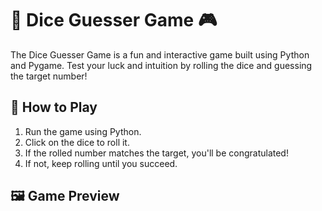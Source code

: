 # 🎲 Dice Guesser Game 🎮

The Dice Guesser Game is a fun and interactive game built using Python and Pygame. Test your luck and intuition by rolling the dice and guessing the target number! 

## 🚀 How to Play
1. Run the game using Python.
2. Click on the dice to roll it.
3. If the rolled number matches the target, you'll be congratulated!
4. If not, keep rolling until you succeed.

## 🖼️ Game Preview
